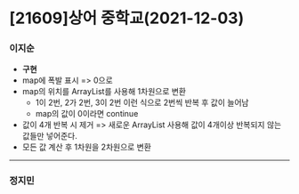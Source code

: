 # [21609]상어 중학교(2021-12-03)

### 이지순
* **구현**
* map에 폭발 표시 => 0으로
* map의 위치를 ArrayList를 사용해 1차원으로 변환
  * 1이 2번, 2가 2번, 3이 2번 이런 식으로 2번씩 반복 후 값이 늘어남
  * map의 값이 0이라면 continue
* 값이 4개 반복 시 제거 => 새로운 ArrayList 사용해 값이 4개이상 반복되지 않는 값들만 넣어준다.
* 모든 값 계산 후 1차원을 2차원으로 변환
---
### 정지민
